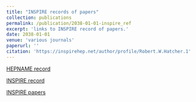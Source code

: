 ```yaml
---
title: "INSPIRE records of papers"
collection: publications
permalink: /publication/2038-01-01-inspire_ref
excerpt: 'links to INSPIRE record of papers.'
date: 2038-01-01
venue: 'various journals'
paperurl: ''
citation: 'https://inspirehep.net/author/profile/Robert.W.Hatcher.1'
---
```


[HEPNAME record](https://inspirehep.net/record/1006507)

[INSPIRE record](https://inspirehep.net/author/profile/Robert.W.Hatcher.1)

[INSPIRE papers](https://inspirehep.net/search?p=exactauthor%3ARobert.W.Hatcher.1&sf=earliestdate)

